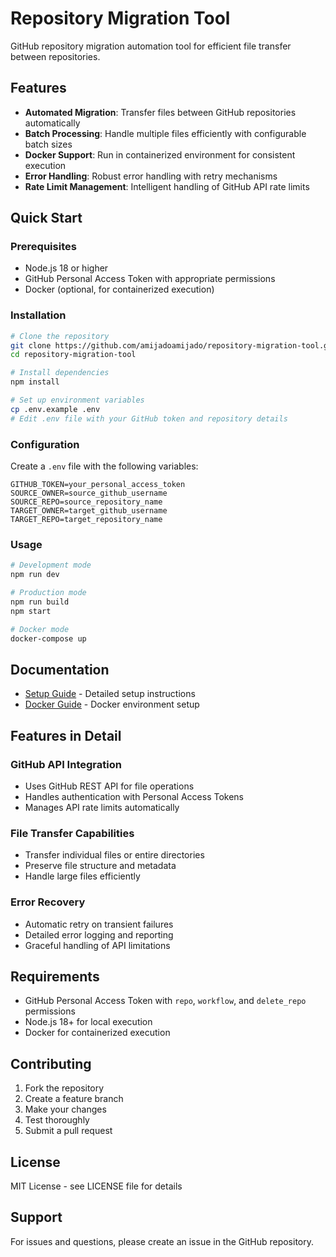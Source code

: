 # Repository Migration Tool

GitHub repository migration automation tool for efficient file transfer between repositories.

## Features

- **Automated Migration**: Transfer files between GitHub repositories automatically
- **Batch Processing**: Handle multiple files efficiently with configurable batch sizes
- **Docker Support**: Run in containerized environment for consistent execution
- **Error Handling**: Robust error handling with retry mechanisms
- **Rate Limit Management**: Intelligent handling of GitHub API rate limits

## Quick Start

### Prerequisites

- Node.js 18 or higher
- GitHub Personal Access Token with appropriate permissions
- Docker (optional, for containerized execution)

### Installation

```bash
# Clone the repository
git clone https://github.com/amijadoamijado/repository-migration-tool.git
cd repository-migration-tool

# Install dependencies
npm install

# Set up environment variables
cp .env.example .env
# Edit .env file with your GitHub token and repository details
```

### Configuration

Create a `.env` file with the following variables:

```
GITHUB_TOKEN=your_personal_access_token
SOURCE_OWNER=source_github_username
SOURCE_REPO=source_repository_name
TARGET_OWNER=target_github_username
TARGET_REPO=target_repository_name
```

### Usage

```bash
# Development mode
npm run dev

# Production mode
npm run build
npm start

# Docker mode
docker-compose up
```

## Documentation

- [Setup Guide](docs/SETUP.md) - Detailed setup instructions
- [Docker Guide](docs/docker-setup.md) - Docker environment setup

## Features in Detail

### GitHub API Integration
- Uses GitHub REST API for file operations
- Handles authentication with Personal Access Tokens
- Manages API rate limits automatically

### File Transfer Capabilities
- Transfer individual files or entire directories
- Preserve file structure and metadata
- Handle large files efficiently

### Error Recovery
- Automatic retry on transient failures
- Detailed error logging and reporting
- Graceful handling of API limitations

## Requirements

- GitHub Personal Access Token with `repo`, `workflow`, and `delete_repo` permissions
- Node.js 18+ for local execution
- Docker for containerized execution

## Contributing

1. Fork the repository
2. Create a feature branch
3. Make your changes
4. Test thoroughly
5. Submit a pull request

## License

MIT License - see LICENSE file for details

## Support

For issues and questions, please create an issue in the GitHub repository.
